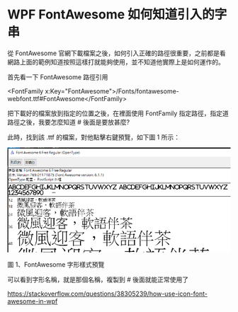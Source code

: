# WPF FontAwesome 如何知道引入的字串

從 FontAwesome
官網下載檔案之後，如何引入正確的路徑很重要，之前都是看網路上面的範例知道按照這樣打就能夠使用，並不知道他實際上是如何運作的。

首先看一下 FontAwesome 路徑引用

\<FontFamily
x:Key=\"FontAwesome\"\>/Fonts/fontawesome-webfont.ttf#FontAwesome\</FontFamily\>

把下載好的檔案放到指定的位置之後，在裡面使用 FontFamily
指定路徑，指定道路徑之後，我要怎麼知道 \# 後面是要放甚麼?

此時，找到該 .ttf 的檔案，對他點擊右鍵預覽，如下圖 1 所示：

![](./images/image1.png)

圖 1、FontAwesome 字形樣式預覽

可以看到字形名稱，就是那個名稱，複製到 \# 後面就能正常使用了

https://stackoverflow.com/questions/38305239/how-use-icon-font-awesome-in-wpf
